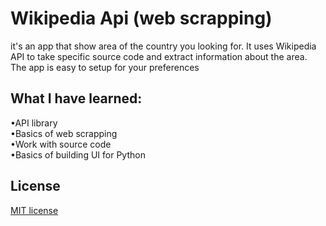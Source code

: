 # Wikipedia Api (web scrapping) 
it's an app that show area of the country you looking for. It uses Wikipedia API to take specific source code and extract information about the area. The app is easy to setup for your preferences
## What I have learned:
•API library<br>
•Basics of web scrapping<br>
•Work with source code<br>
•Basics of building UI for Python<br>
## License 
[MIT license](LICENSE)
